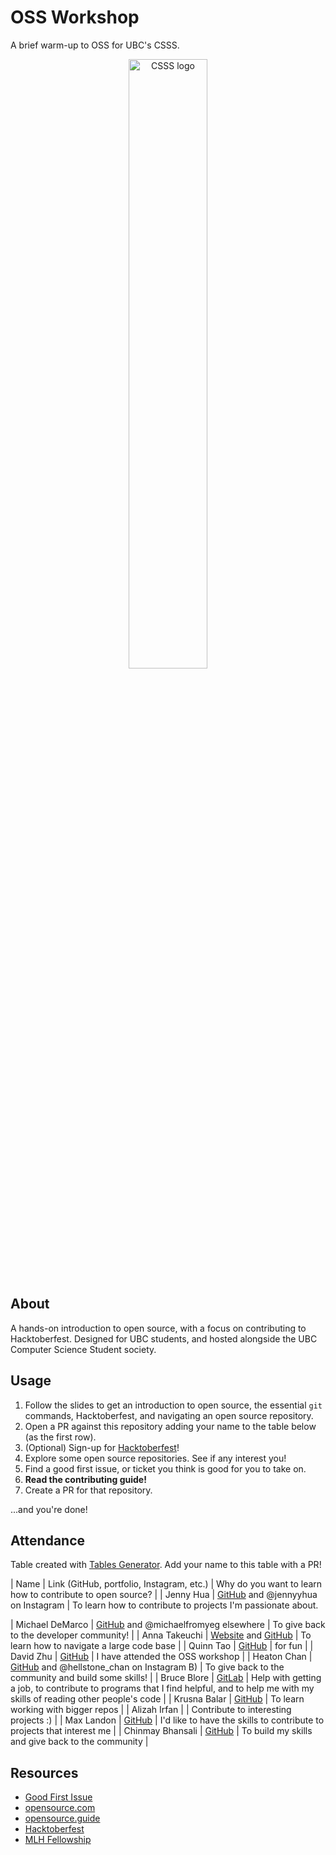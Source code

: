# OSS Workshop

A brief warm-up to OSS for UBC's CSSS.

<p align="center">
    <img src="images/csss.png" alt="CSSS logo" width="50%" />
</p>

## About

A hands-on introduction to open source, with a focus on contributing to Hacktoberfest. Designed for UBC students, and hosted alongside the UBC Computer Science Student society.

## Usage

1. Follow the slides to get an introduction to open source, the essential `git` commands, Hacktoberfest, and navigating an open source repository.
2. Open a PR against this repository adding your name to the table below (as the first row).
3. (Optional) Sign-up for [Hacktoberfest](https://hacktoberfest.com)!
4. Explore some open source repositories. See if any interest you!
5. Find a good first issue, or ticket you think is good for you to take on.
6. **Read the contributing guide!**
7. Create a PR for that repository.

...and you're done!

## Attendance

Table created with [Tables Generator](https://www.tablesgenerator.com/markdown_tables). Add your name to this table with a PR!

| Name             | Link (GitHub, portfolio, Instagram, etc.)                                        | Why do you want to learn how to contribute to open source?                                                                           |
| Jenny Hua        | [GitHub](https://github.com/jennyyhua) and @jennyyhua on Instagram       | To learn how to contribute to projects I'm passionate about.

| Michael DeMarco  | [GitHub](https://github.com/michaelfromyeg) and @michaelfromyeg elsewhere        | To give back to the developer community!                                                                                             |
| Anna Takeuchi    | [Website](https://annatakeuchi.dev) and [GitHub](https://github.com/annatake)    | To learn how to navigate a large code base                                                                                           |
| Quinn Tao        | [GitHub](https://github.com/t-quinn-t/oss-workshop)                              | for fun                                                                                                                              |
| David Zhu        | [GitHub](https://github.com/DavidZhu1388)                                        | I have attended the OSS workshop                                                                                                     |
| Heaton Chan      | [GitHub](https://github.com/codingonapotato) and @hellstone_chan on Instagram B) | To give back to the community and build some skills!                                                                                 |
| Bruce Blore      | [GitLab](https://gitlab.com/0100001001000010)                                    | Help with getting a job, to contribute to programs that I find helpful, and to help me with my skills of reading other people's code |
| Krusna Balar     | [GitHub](https://github.com/krusnabalar)                                         | To learn working with bigger repos                                                                                                   |
| Alizah Irfan     |                                                                                  | Contribute to interesting projects :)                                                                                                |
| Max Landon       | [GitHub](https://github.com/Yotter)                                              | I'd like to have the skills to contribute to projects that interest me                                                               |
| Chinmay Bhansali | [GitHub](https://github.com/ChinmayBhansali)                                     | To build my skills and give back to the community                                                                                    |

## Resources

- [Good First Issue](https://goodfirstissues.com)
- [opensource.com](https://opensource.com)
- [opensource.guide](https://opensource.guide/how-to-contribute)
- [Hacktoberfest](https://hacktoberfest.com)
- [MLH Fellowship](https://fellowship.mlh.io)
